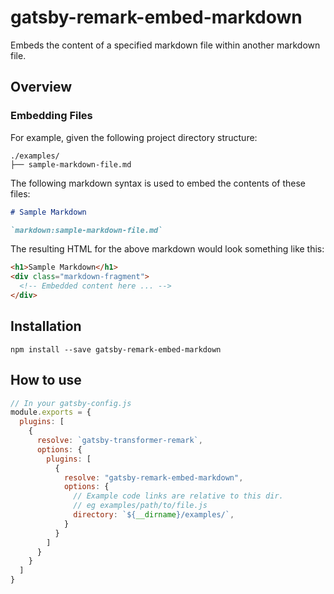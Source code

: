 # gatsby-remark-embed-markdown

Embeds the content of a specified markdown file within another markdown file.

## Overview

### Embedding Files

For example, given the following project directory structure:

```
./examples/
├── sample-markdown-file.md
```

The following markdown syntax is used to embed the contents of these files:

```md
# Sample Markdown

`markdown:sample-markdown-file.md`

```

The resulting HTML for the above markdown would look something like this:

```html
<h1>Sample Markdown</h1>
<div class="markdown-fragment">
  <!-- Embedded content here ... -->
</div>
```

## Installation

`npm install --save gatsby-remark-embed-markdown`

## How to use

```js
// In your gatsby-config.js
module.exports = {
  plugins: [
    {
      resolve: `gatsby-transformer-remark`,
      options: {
        plugins: [
          {
            resolve: "gatsby-remark-embed-markdown",
            options: {
              // Example code links are relative to this dir.
              // eg examples/path/to/file.js
              directory: `${__dirname}/examples/`,
            }
          }
        ]
      }
    }
  ]
}
```
